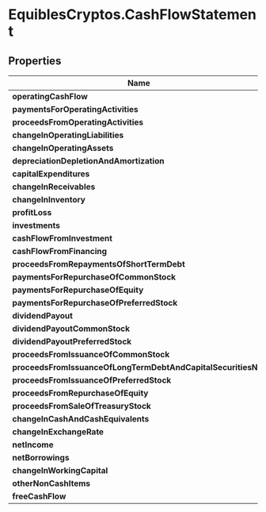 # EquiblesCryptos.CashFlowStatement

## Properties
Name | Type | Description | Notes
------------ | ------------- | ------------- | -------------
**operatingCashFlow** | **Number** |  | [optional] 
**paymentsForOperatingActivities** | **Number** |  | [optional] 
**proceedsFromOperatingActivities** | **Number** |  | [optional] 
**changeInOperatingLiabilities** | **Number** |  | [optional] 
**changeInOperatingAssets** | **Number** |  | [optional] 
**depreciationDepletionAndAmortization** | **Number** |  | [optional] 
**capitalExpenditures** | **Number** |  | [optional] 
**changeInReceivables** | **Number** |  | [optional] 
**changeInInventory** | **Number** |  | [optional] 
**profitLoss** | **Number** |  | [optional] 
**investments** | **Number** |  | [optional] 
**cashFlowFromInvestment** | **Number** |  | [optional] 
**cashFlowFromFinancing** | **Number** |  | [optional] 
**proceedsFromRepaymentsOfShortTermDebt** | **Number** |  | [optional] 
**paymentsForRepurchaseOfCommonStock** | **Number** |  | [optional] 
**paymentsForRepurchaseOfEquity** | **Number** |  | [optional] 
**paymentsForRepurchaseOfPreferredStock** | **Number** |  | [optional] 
**dividendPayout** | **Number** |  | [optional] 
**dividendPayoutCommonStock** | **Number** |  | [optional] 
**dividendPayoutPreferredStock** | **Number** |  | [optional] 
**proceedsFromIssuanceOfCommonStock** | **Number** |  | [optional] 
**proceedsFromIssuanceOfLongTermDebtAndCapitalSecuritiesNet** | **Number** |  | [optional] 
**proceedsFromIssuanceOfPreferredStock** | **Number** |  | [optional] 
**proceedsFromRepurchaseOfEquity** | **Number** |  | [optional] 
**proceedsFromSaleOfTreasuryStock** | **Number** |  | [optional] 
**changeInCashAndCashEquivalents** | **Number** |  | [optional] 
**changeInExchangeRate** | **Number** |  | [optional] 
**netIncome** | **Number** |  | [optional] 
**netBorrowings** | **Number** |  | [optional] 
**changeInWorkingCapital** | **Number** |  | [optional] 
**otherNonCashItems** | **Number** |  | [optional] 
**freeCashFlow** | **Number** |  | [optional] 
